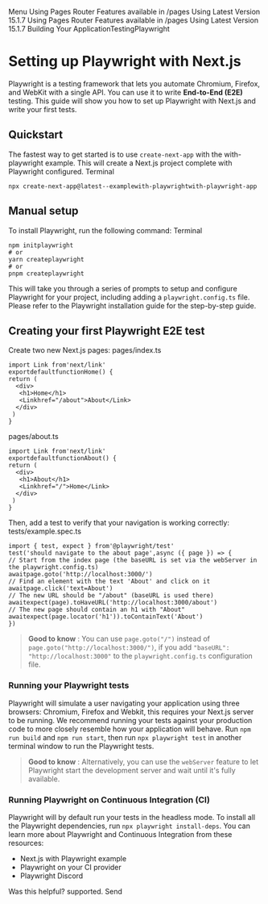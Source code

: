 Menu
Using Pages Router
Features available in /pages
Using Latest Version
15.1.7
Using Pages Router
Features available in /pages
Using Latest Version
15.1.7
Building Your ApplicationTestingPlaywright
# Setting up Playwright with Next.js
Playwright is a testing framework that lets you automate Chromium, Firefox, and WebKit with a single API. You can use it to write **End-to-End (E2E)** testing. This guide will show you how to set up Playwright with Next.js and write your first tests.
## Quickstart
The fastest way to get started is to use `create-next-app` with the with-playwright example. This will create a Next.js project complete with Playwright configured.
Terminal
```
npx create-next-app@latest--examplewith-playwrightwith-playwright-app
```

## Manual setup
To install Playwright, run the following command:
Terminal
```
npm initplaywright
# or
yarn createplaywright
# or
pnpm createplaywright
```

This will take you through a series of prompts to setup and configure Playwright for your project, including adding a `playwright.config.ts` file. Please refer to the Playwright installation guide for the step-by-step guide.
## Creating your first Playwright E2E test
Create two new Next.js pages:
pages/index.ts
```
import Link from'next/link'
exportdefaultfunctionHome() {
return (
  <div>
   <h1>Home</h1>
   <Linkhref="/about">About</Link>
  </div>
 )
}
```

pages/about.ts
```
import Link from'next/link'
exportdefaultfunctionAbout() {
return (
  <div>
   <h1>About</h1>
   <Linkhref="/">Home</Link>
  </div>
 )
}
```

Then, add a test to verify that your navigation is working correctly:
tests/example.spec.ts
```
import { test, expect } from'@playwright/test'
test('should navigate to the about page',async ({ page }) => {
// Start from the index page (the baseURL is set via the webServer in the playwright.config.ts)
awaitpage.goto('http://localhost:3000/')
// Find an element with the text 'About' and click on it
awaitpage.click('text=About')
// The new URL should be "/about" (baseURL is used there)
awaitexpect(page).toHaveURL('http://localhost:3000/about')
// The new page should contain an h1 with "About"
awaitexpect(page.locator('h1')).toContainText('About')
})
```

> **Good to know** : You can use `page.goto("/")` instead of `page.goto("http://localhost:3000/")`, if you add `"baseURL": "http://localhost:3000"` to the `playwright.config.ts` configuration file.
### Running your Playwright tests
Playwright will simulate a user navigating your application using three browsers: Chromium, Firefox and Webkit, this requires your Next.js server to be running. We recommend running your tests against your production code to more closely resemble how your application will behave.
Run `npm run build` and `npm run start`, then run `npx playwright test` in another terminal window to run the Playwright tests.
> **Good to know** : Alternatively, you can use the `webServer` feature to let Playwright start the development server and wait until it's fully available.
### Running Playwright on Continuous Integration (CI)
Playwright will by default run your tests in the headless mode. To install all the Playwright dependencies, run `npx playwright install-deps`.
You can learn more about Playwright and Continuous Integration from these resources:
  * Next.js with Playwright example
  * Playwright on your CI provider
  * Playwright Discord


Was this helpful?
supported.
Send
